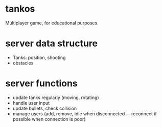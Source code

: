 # tankos
Multiplayer game, for educational purposes.

# server data structure
- Tanks: position, shooting
- obstacles

# server functions
- update tanks regularly (moving, rotating)
- handle user input
- update bullets, check collision
- manage users (add, remove, idle when disconnected --  reconnect if possible when connection is poor)
